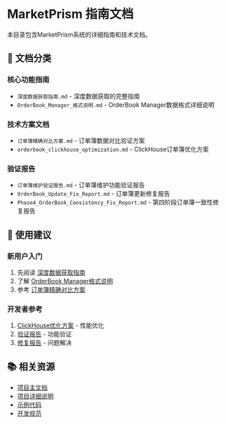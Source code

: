 # MarketPrism 指南文档

本目录包含MarketPrism系统的详细指南和技术文档。

## 📁 文档分类

### 核心功能指南
- `深度数据获取指南.md` - 深度数据获取的完整指南
- `OrderBook_Manager_格式说明.md` - OrderBook Manager数据格式详细说明

### 技术方案文档
- `订单簿精确对比方案.md` - 订单簿数据对比验证方案
- `orderbook_clickhouse_optimization.md` - ClickHouse订单簿优化方案

### 验证报告
- `订单簿维护验证报告.md` - 订单簿维护功能验证报告
- `OrderBook_Update_Fix_Report.md` - 订单簿更新修复报告
- `Phase4_OrderBook_Consistency_Fix_Report.md` - 第四阶段订单簿一致性修复报告

## 🎯 使用建议

### 新用户入门
1. 先阅读 [深度数据获取指南](深度数据获取指南.md)
2. 了解 [OrderBook Manager格式说明](OrderBook_Manager_格式说明.md)
3. 参考 [订单簿精确对比方案](订单簿精确对比方案.md)

### 开发者参考
1. [ClickHouse优化方案](orderbook_clickhouse_optimization.md) - 性能优化
2. [验证报告](订单簿维护验证报告.md) - 功能验证
3. [修复报告](OrderBook_Update_Fix_Report.md) - 问题解决

## 📚 相关资源

- [项目主文档](../../README.md)
- [项目详细说明](../../项目说明.md)
- [示例代码](../../examples/)
- [开发规范](../../memory-bank/开发规范.md) 